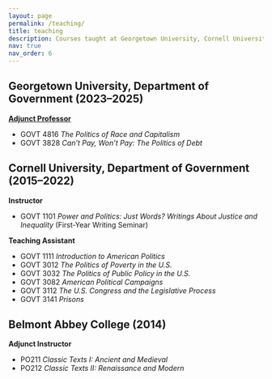 ```yaml
---
layout: page
permalink: /teaching/
title: teaching
description: Courses taught at Georgetown University, Cornell University, and Belmont Abbey College.
nav: true
nav_order: 6
---
```


## Georgetown University, Department of Government (2023–2025)
**[Adjunct Professor](https://gufaculty360.georgetown.edu/s/faculty-teaching?id=0031Q00002feeHQQAY)**
- GOVT 4816 *The Politics of Race and Capitalism*  
- GOVT 3828 *Can’t Pay, Won’t Pay: The Politics of Debt*

## Cornell University, Department of Government (2015–2022)
**Instructor**  
- GOVT 1101 *Power and Politics: Just Words? Writings About Justice and Inequality* (First-Year Writing Seminar)

**Teaching Assistant**  
- GOVT 1111 *Introduction to American Politics*  
- GOVT 3012 *The Politics of Poverty in the U.S.*  
- GOVT 3032 *The Politics of Public Policy in the U.S.*  
- GOVT 3082 *American Political Campaigns*  
- GOVT 3112 *The U.S. Congress and the Legislative Process*  
- GOVT 3141 *Prisons*

## Belmont Abbey College (2014)
**Adjunct Instructor**  
- PO211 *Classic Texts I: Ancient and Medieval*  
- PO212 *Classic Texts II: Renaissance and Modern*
